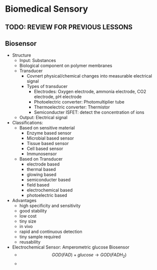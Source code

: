 # Biomedical Sensory

## TODO: REVIEW FOR PREVIOUS LESSONS

## Biosensor
+ Structure
  + Input: Substances
  + Biological component on polymer membranes
  + Transducer
    + Covnert physical/chemical changes into measurable electrical signal
    + Types of transducer
      + Electrodes: Oxygen electrode, ammonia electrode, CO2 electrode, pH electrode
      + Photoelectric converter: Photomultiplier tube
      + Thermoelectric converter: Thermistor
      + Semiconducter ISFET: detect the concentration of ions
  + Output: Electrical signal
+ Classifications:
  + Based on sensitive material
    + Enzyme based sensor
    + Microbial based sensor
    + Tissue based sensor
    + Cell based sensor
    + Immunosensor
  + Based on Transducer
    + electrode based
    + thermal based
    + glowing based
    + semiconducter based
    + field based
    + electrochemical based
    + photoelectric based
+ Advantages
  + high specificity and sensitivity
  + good stability
  + low cost
  + tiny size
  + in vivo
  + rapid and continuous detection
  + tiny sample required
  + reusability
+ Electrochemical Sensor: Amperometric glucose Biosensor
  + $$GOD(FAD)+glucose\rightarrow GOD(FADH_2)$$
  + $$$$
